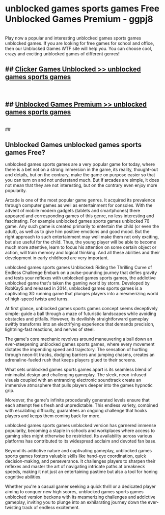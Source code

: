 # unblocked games sports games  Free Unblocked Games Premium - ggpj8 <br>
<br>
Play now a popular and interesting unblocked games sports games unblocked games. If you are looking for free games for school and office, then our Unblocked Games WTF site will help you. You can choose cool, crazy and exciting unblocked games of different genres!


## ##  [Clicker Games Unblocked >> unblocked games sports games](http://freeplayer.one?title=unblocked_games_sports_games&ref=UGames)
  <br>

##  ## [Unblocked Games Premium >> unblocked games sports games](http://freeplayer.one?title=unblocked_games_sports_games&ref=UGames)
  <br>
  ##



## Unblocked Games unblocked games sports games Free?

unblocked games sports games are a very popular game for today, where there is a bet not on a strong immersion in the game, its reality, thought-out and details, but on the contrary, make the game on purpose easier so that you can turn on and not understand much. But if arcades are simple, it does not mean that they are not interesting, but on the contrary even enjoy more popularity.

Arcade is one of the most popular game genres. It acquired its prevalence through computer games as well as entertainment for consoles. With the advent of mobile modern gadgets (tablets and smartphones) there appeared and corresponding games of this genre, no less interesting and fascinating. For example unblocked games sports games unblocked 76 game. Any such game is created primarily to entertain the child (or even the adult), as well as to give him positive emotions and good mood. But the right approach to such entertainment may well make them not only exciting, but also useful for the child. Thus, the young player will be able to become much more attentive, learn to focus his attention on some certain object or action, will train memory and logical thinking. And all these abilities and their development in early childhood are very important.

unblocked games sports games Unblocked: Riding the Thrilling Curve of Endless Challenge
Embark on a pulse-pounding journey that defies gravity and tests your reflexes with unblocked games sports games, the addictive unblocked game that's taken the gaming world by storm. Developed by RobKayS and released in 2014, unblocked games sports games is a captivating 3D running game that plunges players into a mesmerizing world of high-speed twists and turns.

At first glance, unblocked games sports games concept seems deceptively simple: guide a ball through a maze of futuristic landscapes while avoiding obstacles and pitfalls. However, its devilishly straightforward gameplay swiftly transforms into an electrifying experience that demands precision, lightning-fast reactions, and nerves of steel.

The game's core mechanic revolves around maneuvering a ball down an ever-steepening unblocked games sports games, where every movement dictates the impending speed and trajectory. The sensation of hurtling through neon-lit tracks, dodging barriers and jumping chasms, creates an adrenaline-fueled rush that keeps players glued to their screens.

What sets unblocked games sports games apart is its seamless blend of minimalist design and challenging gameplay. The sleek, neon-infused visuals coupled with an entrancing electronic soundtrack create an immersive atmosphere that pulls players deeper into the games hypnotic grip.

Moreover, the game's infinite procedurally generated levels ensure that each attempt feels fresh and unpredictable. This endless variety, combined with escalating difficulty, guarantees an ongoing challenge that hooks players and keeps them coming back for more.

unblocked games sports games unblocked version has garnered immense popularity, becoming a staple in schools and workplaces where access to gaming sites might otherwise be restricted. Its availability across various platforms has contributed to its widespread acclaim and devoted fan base.

Beyond its addictive nature and captivating gameplay, unblocked games sports games fosters valuable skills like hand-eye coordination, quick decision-making, and perseverance. It challenges players to sharpen their reflexes and master the art of navigating intricate paths at breakneck speeds, making it not just an entertaining pastime but also a tool for honing cognitive abilities.

Whether you're a casual gamer seeking a quick thrill or a dedicated player aiming to conquer new high scores, unblocked games sports games unblocked version beckons with its mesmerizing challenges and addictive gameplay, inviting you to plunge into an exhilarating journey down the ever-twisting track of endless excitement.